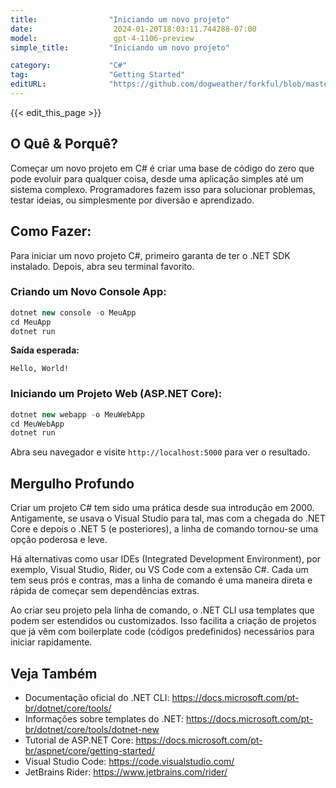 ```yaml
---
title:                "Iniciando um novo projeto"
date:                  2024-01-20T18:03:11.744288-07:00
model:                 gpt-4-1106-preview
simple_title:         "Iniciando um novo projeto"

category:             "C#"
tag:                  "Getting Started"
editURL:              "https://github.com/dogweather/forkful/blob/master/content/pt/c-sharp/starting-a-new-project.md"
---
```


{{< edit_this_page >}}

## O Quê & Porquê?
Começar um novo projeto em C# é criar uma base de código do zero que pode evoluir para qualquer coisa, desde uma aplicação simples até um sistema complexo. Programadores fazem isso para solucionar problemas, testar ideias, ou simplesmente por diversão e aprendizado.

## Como Fazer:
Para iniciar um novo projeto C#, primeiro garanta de ter o .NET SDK instalado. Depois, abra seu terminal favorito.

### Criando um Novo Console App:
```C#
dotnet new console -o MeuApp
cd MeuApp
dotnet run
```
**Saída esperada:**
```
Hello, World!
```
### Iniciando um Projeto Web (ASP.NET Core):
```C#
dotnet new webapp -o MeuWebApp
cd MeuWebApp
dotnet run
```
Abra seu navegador e visite `http://localhost:5000` para ver o resultado.

## Mergulho Profundo
Criar um projeto C# tem sido uma prática desde sua introdução em 2000. Antigamente, se usava o Visual Studio para tal, mas com a chegada do .NET Core e depois o .NET 5 (e posteriores), a linha de comando tornou-se uma opção poderosa e leve.

Há alternativas como usar IDEs (Integrated Development Environment), por exemplo, Visual Studio, Rider, ou VS Code com a extensão C#. Cada um tem seus prós e contras, mas a linha de comando é uma maneira direta e rápida de começar sem dependências extras.

Ao criar seu projeto pela linha de comando, o .NET CLI usa templates que podem ser estendidos ou customizados. Isso facilita a criação de projetos que já vêm com boilerplate code (códigos predefinidos) necessários para iniciar rapidamente.

## Veja Também

- Documentação oficial do .NET CLI: https://docs.microsoft.com/pt-br/dotnet/core/tools/
- Informações sobre templates do .NET: https://docs.microsoft.com/pt-br/dotnet/core/tools/dotnet-new
- Tutorial de ASP.NET Core: https://docs.microsoft.com/pt-br/aspnet/core/getting-started/
- Visual Studio Code: https://code.visualstudio.com/
- JetBrains Rider: https://www.jetbrains.com/rider/

